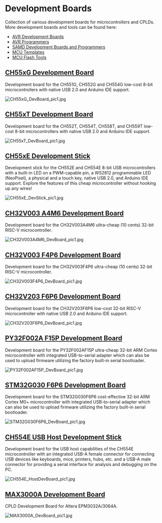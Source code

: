 # Development Boards
Collection of various development boards for microcontrollers and CPLDs. More development boards and tools can be found here:
- [AVR Development Boards](https://github.com/wagiminator/AVR-Development-Boards)
- [AVR Programmers](https://github.com/wagiminator/AVR-Programmer)
- [SAMD Development Boards and Programmers](https://github.com/wagiminator/SAMD-Development-Boards)
- [MCU Templates](https://github.com/wagiminator/MCU-Templates)
- [MCU Flash Tools](https://github.com/wagiminator/MCU-Flash-Tools)

## [CH55xG Development Board](https://github.com/wagiminator/Development-Boards/tree/main/CH55xG_DevBoard)
Development board for the CH551G, CH552G and CH554G low-cost 8-bit microcontrollers with native USB 2.0 and Arduino IDE support.

![CH55xG_DevBoard_pic1.jpg](https://raw.githubusercontent.com/wagiminator/Development-Boards/main/CH55xG_DevBoard/documentation/CH55xG_DevBoard_pic1.jpg)

## [CH55xT Development Board](https://github.com/wagiminator/Development-Boards/tree/main/CH55xT_DevBoard)
Development board for the CH552T, CH554T, CH558T, and CH559T low-cost 8-bit microcontrollers with native USB 2.0 and Arduino IDE support.

![CH55xT_DevBoard_pic1.jpg](https://raw.githubusercontent.com/wagiminator/Development-Boards/main/CH55xT_DevBoard/documentation/CH55xT_DevBoard_pic1.jpg)

## [CH55xE Development Stick](https://github.com/wagiminator/Development-Boards/tree/main/CH55xE_DevStick)
Development stick for the CH552E and CH554E 8-bit USB microcontrollers with a built-in LED on a PWM-capable pin, a WS2812 programmable LED (NeoPixel), a physical and a touch key, native USB 2.0, and Arduino IDE support. Explore the features of this cheap microcontroller without hooking up any wires!

![CH55xE_DevStick_pic1.jpg](https://raw.githubusercontent.com/wagiminator/Development-Boards/master/CH55xE_DevStick/documentation/CH55xE_DevStick_pic1.jpg)

## [CH32V003 A4M6 Development Board](https://github.com/wagiminator/Development-Boards/tree/main/CH32V003A4M6_DevBoard)
Development board for the CH32V003A4M6 ultra-cheap (10 cents) 32-bit RISC-V microcontroller.

![CH32V003A4M6_DevBoard_pic1.jpg](https://raw.githubusercontent.com/wagiminator/Development-Boards/main/CH32V003A4M6_DevBoard/documentation/CH32V003A4M6_DevBoard_pic1.jpg)

## [CH32V003 F4P6 Development Board](https://github.com/wagiminator/Development-Boards/tree/main/CH32V003F4P6_DevBoard)
Development board for the CH32V003F4P6 ultra-cheap (10 cents) 32-bit RISC-V microcontroller.

![CH32V003F4P6_DevBoard_pic1.jpg](https://raw.githubusercontent.com/wagiminator/Development-Boards/main/CH32V003F4P6_DevBoard/documentation/CH32V003F4P6_DevBoard_pic1.jpg)

## [CH32V203 F6P6 Development Board](https://github.com/wagiminator/Development-Boards/tree/main/CH32V203F6P6_DevBoard)
Development board for the CH32V203F6P6 low-cost 32-bit RISC-V microcontroller with native USB 2.0 and Arduino IDE support.

![CH32V203F6P6_DevBoard_pic1.jpg](https://raw.githubusercontent.com/wagiminator/Development-Boards/main/CH32V203F6P6_DevBoard/documentation/CH32V203F6P6_DevBoard_pic1.jpg)

## [PY32F002A F15P Development Board](https://github.com/wagiminator/Development-Boards/tree/main/PY32F002AF15P_DevBoard)
Development board for the PY32F002AF15P ultra-cheap 32-bit ARM Cortex microcontroller with integrated USB-to-serial adapter which can also be used to upload firmware utilizing the factory built-in serial bootloader.

![PY32F002AF15P_DevBoard_pic1.jpg](https://raw.githubusercontent.com/wagiminator/Development-Boards/main/PY32F002AF15P_DevBoard/documentation/PY32F002AF15P_DevBoard_pic1.jpg)

## [STM32G030 F6P6 Development Board](https://github.com/wagiminator/Development-Boards/tree/main/STM32G030F6P6_DevBoard)
Development board for the STM32G030F6P6 cost-effective 32-bit ARM Cortex M0+ microcontroller with integrated USB-to-serial adapter which can also be used to upload firmware utilizing the factory built-in serial bootloader.

![STM32G030F6P6_DevBoard_pic1.jpg](https://raw.githubusercontent.com/wagiminator/Development-Boards/main/STM32G030F6P6_DevBoard/documentation/STM32G030F6P6_DevBoard_pic1.jpg)

## [CH554E USB Host Development Stick](https://github.com/wagiminator/Development-Boards/tree/main/CH554E_HostDevBoard)
Development board for the USB host capabilities of the CH554E microcontroller with an integrated USB-A female connector for connecting USB devices like keyboards, mice, printers, hubs, etc. and a USB-A male connector for providing a serial interface for analysis and debugging on the PC.

![CH554E_HostDevBoard_pic1.jpg](https://raw.githubusercontent.com/wagiminator/Development-Boards/master/CH554E_HostDevBoard/documentation/CH554E_HostDevBoard_pic1.jpg)

## [MAX3000A Development Board](https://github.com/wagiminator/Development-Boards/tree/main/MAX3000A_DevBoard)
CPLD Development Board for Altera EPM3032A/3064A.

![MAX3000A_DevBoard_pic1.jpg](https://raw.githubusercontent.com/wagiminator/Development-Boards/main/MAX3000A_DevBoard/MAX3000A_DevBoard_pic1.jpg)
